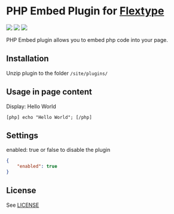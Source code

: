 # PHP Embed Plugin for [Flextype](http://flextype.org/)

![](https://img.shields.io/github/release/flextype-plugins/php-embed.svg?label=version) ![](https://img.shields.io/badge/Flextype-0.9.3-green.svg) ![](https://img.shields.io/badge/license-MIT-blue.svg)

PHP Embed plugin allows you to embed php code into your page.

## Installation
Unzip plugin to the folder `/site/plugins/`

## Usage in page content

Display: Hello World
```
[php] echo "Hello World"; [/php]
```

## Settings
enabled: true or false to disable the plugin

```json
{
    "enabled": true
}
```

## License
See [LICENSE](https://github.com/flextype-plugins/php-embed/blob/master/LICENSE)
